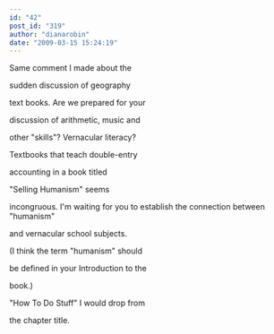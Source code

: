 ```yaml
---
id: "42"
post_id: "319"
author: "dianarobin"
date: "2009-03-15 15:24:19"
---
```

Same comment I made about the








sudden discussion of geography

text books. Are we prepared for your

discussion of arithmetic, music and 

other "skills"? Vernacular literacy?

Textbooks that teach double-entry

accounting in a book titled

"Selling Humanism" seems

 incongruous. I'm waiting for you to establish the connection between "humanism"

and vernacular school subjects.

(I think the term "humanism" should

be defined in your Introduction to the

book.)

 "How To Do Stuff" I would drop from

the chapter title.
